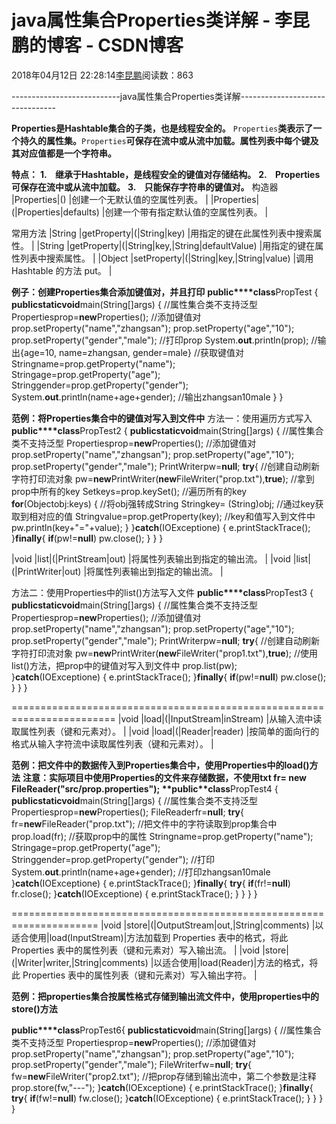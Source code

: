 
# java属性集合Properties类详解 - 李昆鹏的博客 - CSDN博客


2018年04月12日 22:28:14[李昆鹏](https://me.csdn.net/weixin_41547486)阅读数：863


---------------------------java属性集合Properties类详解--------------------------------

**Properties是Hashtable集合的子类，也是线程安全的。**
`Properties`**类表示了一个持久的属性集。**`Properties`**可保存在流中或从流中加载。属性列表中每个键及其对应值都是一个字符串。**

**特点：**
**1.    继承于Hashtable，是线程安全的键值对存储结构。**
**2.    Properties可保存在流中或从流中加载。**
**3.    只能保存字符串的键值对。**
构造器
|Properties|()
|创建一个无默认值的空属性列表。
|
|Properties|(|Properties|defaults)
|创建一个带有指定默认值的空属性列表。
|

常用方法
|String
|getProperty|(|String|key)
|用指定的键在此属性列表中搜索属性。
|
|String
|getProperty|(|String|key,|String|defaultValue)
|用指定的键在属性列表中搜索属性。
|
|Object
|setProperty|(|String|key,|String|value)
|调用 Hashtable 的方法 put。
|

**例子：创建Properties集合添加键值对，并且打印**
**public****class**PropTest {
**public****static****void**main(String[]args) {
//属性集合类不支持泛型
Propertiesprop=**new**Properties();
//添加键值对
prop.setProperty("name","zhangsan");
prop.setProperty("age","10");
prop.setProperty("gender","male");
//打印prop
System.**out**.println(prop);
//输出{age=10, name=zhangsan, gender=male}
//获取键值对
Stringname=prop.getProperty("name");
Stringage=prop.getProperty("age");
Stringgender=prop.getProperty("gender");
System.**out**.println(name+age+gender);
//输出zhangsan10male
}
}


**范例：将Properties集合中的键值对写入到文件中**
方法一：使用遍历方式写入
**public****class**PropTest2 {
**public****static****void**main(String[]args) {
//属性集合类不支持泛型
Propertiesprop=**new**Properties();
//添加键值对
prop.setProperty("name","zhangsan");
prop.setProperty("age","10");
prop.setProperty("gender","male");
PrintWriterpw=**null**;
**try**{
//创建自动刷新字符打印流对象
pw=**new**PrintWriter(**new**FileWriter("prop.txt"),**true**);
//拿到prop中所有的key
Setkeys=prop.keySet();
//遍历所有的key
**for**(Objectobj:keys) {
//将obj强转成String
Stringkey= (String)obj;
//通过key获取到相对应的值
Stringvalue=prop.getProperty(key);
//key和值写入到文件中
pw.println(key+"="+value);
}
}**catch**(IOExceptione) {
e.printStackTrace();
}**finally**{
**if**(pw!=**null**)
pw.close();
}
}
}

|void
|list|(|PrintStream|out)
|将属性列表输出到指定的输出流。
|
|void
|list|(|PrintWriter|out)
|将属性列表输出到指定的输出流。
|

方法二：使用Properties中的list()方法写入文件
**public****class**PropTest3 {
**public****static****void**main(String[]args) {
//属性集合类不支持泛型
Propertiesprop=**new**Properties();
//添加键值对
prop.setProperty("name","zhangsan");
prop.setProperty("age","10");
prop.setProperty("gender","male");
PrintWriterpw=**null**;
**try**{
//创建自动刷新字符打印流对象
pw=**new**PrintWriter(**new**FileWriter("prop1.txt"),**true**);
//使用list()方法，把prop中的键值对写入到文件中
prop.list(pw);
}**catch**(IOExceptione) {
e.printStackTrace();
}**finally**{
**if**(pw!=**null**)
pw.close();
}
}
}

========================================================================
|void
|load|(|InputStream|inStream)
|从输入流中读取属性列表（键和元素对）。
|
|void
|load|(|Reader|reader)
|按简单的面向行的格式从输入字符流中读取属性列表（键和元素对）。
|

**范例：把文件中的数据传入到Properties集合中，使用Properties中的load()方法**
**注意：****实际项目中使用Properties的文件来存储数据，不使用txt**
**fr= new FileReader("src/prop.properties");**
**public****class**PropTest4 {
**public****static****void**main(String[]args) {
//属性集合类不支持泛型
Propertiesprop=**new**Properties();
FileReaderfr=**null**;
**try**{
fr=**new**FileReader("prop.txt");
//把文件中的字符读取到prop集合中
prop.load(fr);
//获取prop中的属性
Stringname=prop.getProperty("name");
Stringage=prop.getProperty("age");
Stringgender=prop.getProperty("gender");
//打印
System.**out**.println(name+age+gender);
//打印zhangsan10male
}**catch**(IOExceptione) {
e.printStackTrace();
}**finally**{
**try**{
**if**(fr!=**null**)
fr.close();
}**catch**(IOExceptione) {
e.printStackTrace();
}
}
}
}

=====================================================================
|void
|store|(|OutputStream|out,|String|comments)
|以适合使用|load(InputStream)|方法加载到 Properties 表中的格式，将此 Properties  表中的属性列表（键和元素对）写入输出流。
|
|void
|store|(|Writer|writer,|String|comments)
|以适合使用|load(Reader)|方法的格式，将此 Properties 表中的属性列表（键和元素对）写入输出字符。
|

**范例：把properties集合按属性格式存储到输出流文件中，使用properties中的store()方法**

**public****class**PropTest6{
**public****static****void**main(String[]args) {
//属性集合类不支持泛型
Propertiesprop=**new**Properties();
//添加键值对
prop.setProperty("name","zhangsan");
prop.setProperty("age","10");
prop.setProperty("gender","male");
FileWriterfw=**null**;
**try**{
fw=**new**FileWriter("prop2.txt");
//把prop存储到输出流中，第二个参数是注释
prop.store(fw,"---");
}**catch**(IOExceptione) {
e.printStackTrace();
}**finally**{
**try**{
**if**(fw!=**null**)
fw.close();
}**catch**(IOExceptione) {
e.printStackTrace();
}
}
}
}



